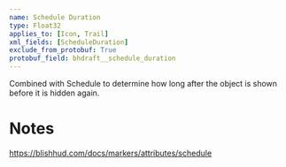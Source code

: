 ```yaml
---
name: Schedule Duration
type: Float32
applies_to: [Icon, Trail]
xml_fields: [ScheduleDuration]
exclude_from_protobuf: True
protobuf_field: bhdraft__schedule_duration
---
```

Combined with Schedule to determine how long after the object is shown before it is hidden again.

Notes
=====
https://blishhud.com/docs/markers/attributes/schedule
